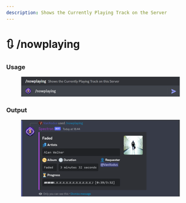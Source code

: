 ```yaml
---
description: Shows the Currently Playing Track on the Server
---
```


# 🔃 /nowplaying

### Usage

<figure><img src="../../.gitbook/assets/image (8).png" alt=""><figcaption></figcaption></figure>

### Output

<figure><img src="../../.gitbook/assets/image (2).png" alt=""><figcaption></figcaption></figure>
